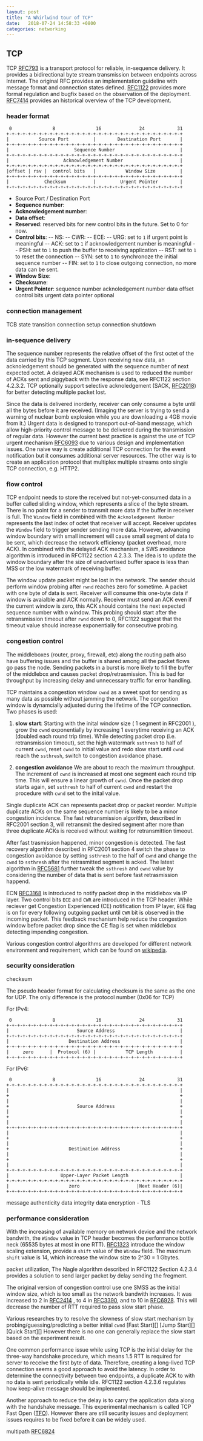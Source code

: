 ```yaml
---
layout: post
title: "A Whirlwind tour of TCP"
date:   2018-07-24 14:58:33 +0800
categories: networking
---
```


TCP
---

TCP [RFC793][1] is a transport protocol for reliable, in-sequence delivery.
It provides a bidirectional byte stream transmission between endpoints across Internet.
The original RFC provides an implementation guideline with message format and connection states defined.
[RFC1122][2] provides more formal regulation and bugfix based on the observation of the deployment.
[RFC7414][3] provides an historical overview of the TCP development.

### header format

     0               8               16              24            31
    +-+-+-+-+-+-+-+-+-+-+-+-+-+-+-+-+-+-+-+-+-+-+-+-+-+-+-+-+-+-+-+-+
    |           Source Port         |        Destination Port       |
    +-+-+-+-+-+-+-+-+-+-+-+-+-+-+-+-+-+-+-+-+-+-+-+-+-+-+-+-+-+-+-+-+
    |                        Sequence Number                        |
    +-+-+-+-+-+-+-+-+-+-+-+-+-+-+-+-+-+-+-+-+-+-+-+-+-+-+-+-+-+-+-+-+
    |                    Acknowledgement Number                     |
    +-+-+-+-+-+-+-+-+-+-+-+-+-+-+-+-+-+-+-+-+-+-+-+-+-+-+-+-+-+-+-+-+
    |offset | rsv |  control bits   |           Window Size         |
    +-+-+-+-+-+-+-+-+-+-+-+-+-+-+-+-+-+-+-+-+-+-+-+-+-+-+-+-+-+-+-+-+
    |             Checksum          |         Urgent Pointer        |
    +-+-+-+-+-+-+-+-+-+-+-+-+-+-+-+-+-+-+-+-+-+-+-+-+-+-+-+-+-+-+-+-+

-   Source Port / Destination Port
-   __Sequence number__:
-   __Acknowledgement number__:
-   __Data offset__:
-   __Reserved__: reserved bits for new control bits in the future. Set to 0 for now.
-   __Control bits__:
--    NS:
--    CWR:
--    ECE:
--    URG: set to `1` if urgent point is meaningful
--    ACK: set to `1` if acknowledgement number is meaningful
--    PSH: set to `1` to push the buffer to receiving application
--    RST: set to `1` to reset the connection
--    SYN: set to `1` to synchronoze the initial sequence number
--    FIN: set to `1` to close outgoing connection, no more data can be sent.
-   __Window Size__:
-   __Checksume__:
-   __Urgent Pointer__:
sequence number
acknoledgement number
data offset
control bits
urgent data pointer
optional

### connection management

TCB
state transition
connection setup
connection shutdown


### in-sequence delivery

The sequence number represents the relative offset of the first octet of the data carried by this TCP segment.
Upon receiving new data, an acknoledgement should be generated with the sequence number of next expected octet.
A delayed ACK mechanism is used to reduced the number of ACKs sent and piggyback with the response data, see RFC1122 section 4.2.3.2.
TCP optionally support selective acknoledgement (SACK, [RFC2018][5]) for better detecting multiple packet lost.

Since the data is delivered inorderly, receiver can only consume a byte until all the bytes before it are received.
(Imaging the server is trying to send a warning of nuclear bomb explosion while you are downloading a 4GB movie from it.)
Urgent data is designed to transport out-of-band message, which allow high-priority control message to be delivered
during the transmission of regular data.
However the current best practice is against the use of TCP urgent mechanism [RFC6093][4] due to various design and implementation issues.
One naive way is create additional TCP connection for the event notification but it consumes additional server resources.
The other way is to create an application protocol that multiplex multiple streams onto single TCP connection, e.g. HTTP2.

### flow control

TCP endpoint needs to store the received but not-yet-consumed data in a buffer called sliding window, which represents a slice
of the byte stream. There is no point for a sender to transmit more data if the buffer in receiver is full.
The `Window` field in combined with the `Acknoledgement Number` represents the last index of octet that receiver will accept.
Receiver updates the `Window` field to trigger sender sending more data. However, advancing window boundary with small increment
will cause small segment of data to be sent, which decrease the network efficiency (packet overhead, more ACK).
In combined with the delayed ACK mechanism, a SWS avoidance algorithm is introduced in RFC1122 section 4.2.3.3. The idea is to
update the window boundary after the size of unadvertised buffer space is less than MSS or the low watermark of receiving buffer.

The window update packet might be lost in the network. The sender should perform window probing after `rwnd` reaches zero for sometime.
A packet with one byte of data is sent. Receiver will consume this one-byte data if window is avaialble and ACK normally. Receiver must
send an ACK even if the current window is zero, this ACK should contains the next expected sequence number with `0` window.
This probing should start after the retransmission timeout after `rwnd` down to 0, RFC1122 suggest that the timeout value should increase
exponentially for consecutive probing.

### congestion control

The middleboxes (router, proxy, firewall, etc) along the routing path also have buffering issues and the buffer is
shared among all the packet flows go pass the node. Sending packets in a burst is more likely to fill the buffer of the middlebox
and causes packet drop/retrasmission. This is bad for throughput by increasing delay and unnecessary traffic for error handling.

TCP maintains a congestion window `cwnd` as a sweet spot for sending as many data as possible without jamming the network.
The congestion window is dynamcially adjusted during the lifetime of the TCP connection.
Two phases is used:
1.  __slow start__:
    Starting with the inital window size ( 1 segment in RFC2001 ), grow the `cwnd` exponentially by increasing 1 everytime receiving
    an ACK (doubled each round trip time). While detecting packet drop (i.e. retransmission timeout), set the high watermark `ssthresh`
    to half of current `cwnd`, reset `cwnd` to initial value and redo slow start until `cwnd` reach the `ssthresh`, switch to
    congestion avoidance phase.

2.  __congestion avoidance__
    We are about to reach the maximum throughput. The increment of `cwnd` is increased at most one segment each round trip time.
    This will ensure a linear growth of `cwnd`. Once the packet drop starts again, set `ssthresh` to half of current `cwnd` and restart
    the procedure with `cwnd` set to the inital value.

Single duplicate ACK can represents packet drop or packet reorder. Multiple duplicate ACKs on the same sequence number is likely to
be a minor congestion incidence. The fast retransmission algorithm, described in RFC2001 section 3, will retransmit the desired segment
after more than three duplicate ACKs is received without waiting for retransmittion timeout.

After fast trasmission happened, minor congestion is detected. The fast recovery algorithm described in RFC2001 section 4 switch the phase
to congestion avoidance by setting `ssthresh` to the half of `cwnd` and change the `cwnd` to `ssthresh` after the retrasmitted segment is acked.
The latest algorithm in [RFC5681][6] further tweak the `ssthresh` and `cwnd` value by considering the number of data that is sent before
fast retrasmission happend.

ECN [RFC3168][7] is introduced to notify packet drop in the middlebox via IP layer. Two control bits `ECE` and `CWR` are introduced in the
TCP header. While reciever get Congestion Experienced (CE) notification from IP layer, `ECE` flag is on for every following outgoing packet
until `CWR` bit is observed in the incoming packet. This feedback mechanism help reduce the congestion window before packet drop since the
CE flag is set when middlebox detecting impending congestion.

Various congestion control algorithms are developed for different network environment and requirement, which can be found on [wikipedia][8].

### security consideration
checksum

The pseudo header format for calculating checksum is the same as the one for UDP.
The only difference is the protocol number (0x06 for TCP)

For IPv4:

     0               8               16              24            31
    +-+-+-+-+-+-+-+-+-+-+-+-+-+-+-+-+-+-+-+-+-+-+-+-+-+-+-+-+-+-+-+-+
    |                         Source Address                        |
    +-+-+-+-+-+-+-+-+-+-+-+-+-+-+-+-+-+-+-+-+-+-+-+-+-+-+-+-+-+-+-+-+
    |                      Destination Address                      |
    +-+-+-+-+-+-+-+-+-+-+-+-+-+-+-+-+-+-+-+-+-+-+-+-+-+-+-+-+-+-+-+-+
    |     zero      |  Protocol (6) |           TCP Length          |
    +-+-+-+-+-+-+-+-+-+-+-+-+-+-+-+-+-+-+-+-+-+-+-+-+-+-+-+-+-+-+-+-+

For IPv6:

     0               8               16              24            31
    +-+-+-+-+-+-+-+-+-+-+-+-+-+-+-+-+-+-+-+-+-+-+-+-+-+-+-+-+-+-+-+-+
    |                                                               |
    +                                                               +
    |                                                               |
    +                         Source Address                        +
    |                                                               |
    +                                                               +
    |                                                               |
    +-+-+-+-+-+-+-+-+-+-+-+-+-+-+-+-+-+-+-+-+-+-+-+-+-+-+-+-+-+-+-+-+
    |                                                               |
    +                                                               +
    |                                                               |
    +                      Destination Address                      +
    |                                                               |
    +                                                               +
    |                                                               |
    +-+-+-+-+-+-+-+-+-+-+-+-+-+-+-+-+-+-+-+-+-+-+-+-+-+-+-+-+-+-+-+-+
    |                   Upper-Layer Packet Length                   |
    +-+-+-+-+-+-+-+-+-+-+-+-+-+-+-+-+-+-+-+-+-+-+-+-+-+-+-+-+-+-+-+-+
    |                      zero                     |Next Header (6)|
    +-+-+-+-+-+-+-+-+-+-+-+-+-+-+-+-+-+-+-+-+-+-+-+-+-+-+-+-+-+-+-+-+

message authenticity
data integrity
data encryption - TLS

### performance consideration

With the increasing of available memory on network device and the network bandwith, the `Window` value in TCP header
becomes the performance bottle neck (65535 bytes at most in one RTT).
[RFC1323][9] introduce the window scaling extension, provide a `shift` value of the `Window` field. The maximum `shift`
value is 14, which increase the window size to 2^30 = 1 Gbytes.

packet utilization, The Nagle algorithm described in RFC1122 Section 4.2.3.4 provides a solution to send larger packet
by delay sending the fregment.

The original version of congestion control use one SMSS as the initial window size, which is too small as the network
bandwith increases. It was increased to 2 in [RFC2414][10] , to 4 in [RFC3390][11], and to 10 in [RFC6928][12].
This will decrease the number of RTT required to pass slow start phase.

Various researches try to resolve the slowness of slow start mechanism by probing/guessing/predicting a better initial `cwnd`
[Fast Start][] [Jump Start][] [Quick Start][]
However there is no one can generally replace the slow start based on the experiment result.

One common performance issue while using TCP is the initial delay for the three-way handshake procedure, which means 1.5 RTT is
required for server to receive the first byte of data. Therefore, creating a long-lived TCP connection seems a good approach
to avoid the latency. In order to determine the connectivity between two endpoints, a duplicate ACK to  with no data is sent
periodically while idle. RFC1122 section 4.2.3.6 regulates how keep-alive message should be implemented.

Another approach to reduce the delay is to carry the application data along with the handshake message. This experimental
mechanism is called TCP Fast Open ([TFO][13]). However there are still security issues and deployment issues requires to be
fixed before it can be widely used.

multipath
[RFC6824][14]

[1]: https://tools.ietf.org/html/rfc793
[2]: https://tools.ietf.org/html/rfc1122
[3]: https://tools.ietf.org/html/rfc7414
[4]: https://tools.ietf.org/html/rfc6093
[5]: https://tools.ietf.org/html/rfc2018
[6]: https://tools.ietf.org/html/rfc5681
[7]: https://tools.ietf.org/html/rfc3168
[8]: https://en.wikipedia.org/wiki/TCP_congestion_control
[9]: https://tools.ietf.org/html/rfc1323
[10]: https://tools.ietf.org/html/rfc2414
[11]: https://tools.ietf.org/html/rfc3390
[12]: https://tools.ietf.org/html/rfc6928
[13]: https://tools.ietf.org/html/rfc7413
[14]: https://tools.ietf.org/html/rfc6824

